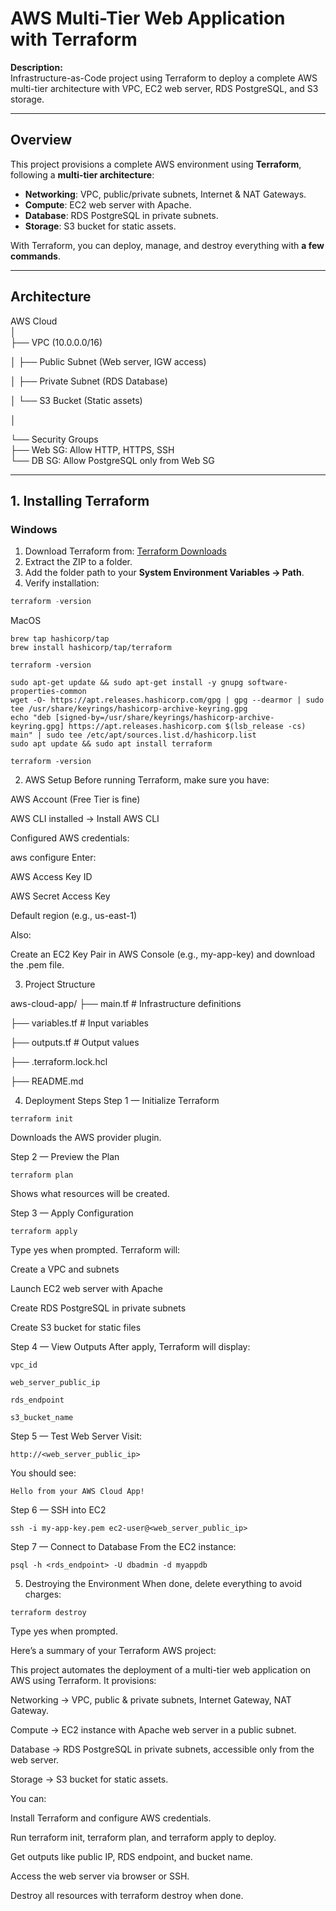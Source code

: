 # AWS Multi-Tier Web Application with Terraform

**Description:**  
Infrastructure-as-Code project using Terraform to deploy a complete AWS multi-tier architecture with VPC, EC2 web server, RDS PostgreSQL, and S3 storage.

---

## Overview
This project provisions a complete AWS environment using **Terraform**, following a **multi-tier architecture**:
- **Networking**: VPC, public/private subnets, Internet & NAT Gateways.
- **Compute**: EC2 web server with Apache.
- **Database**: RDS PostgreSQL in private subnets.
- **Storage**: S3 bucket for static assets.

With Terraform, you can deploy, manage, and destroy everything with **a few commands**.

---

## Architecture
AWS Cloud  
│  
├── VPC (10.0.0.0/16)  

│   ├── Public Subnet (Web server, IGW access)  

│   ├── Private Subnet (RDS Database)  

│   └── S3 Bucket (Static assets)  

│  

└── Security Groups  
    ├── Web SG: Allow HTTP, HTTPS, SSH  
    └── DB SG: Allow PostgreSQL only from Web SG  

---

## 1. Installing Terraform

### Windows
1. Download Terraform from: [Terraform Downloads](https://developer.hashicorp.com/terraform/downloads)  
2. Extract the ZIP to a folder.  
3. Add the folder path to your **System Environment Variables → Path**.  
4. Verify installation:
```powershell
terraform -version
```
MacOS
```
brew tap hashicorp/tap
brew install hashicorp/tap/terraform

```

```
terraform -version
```


```
sudo apt-get update && sudo apt-get install -y gnupg software-properties-common
wget -O- https://apt.releases.hashicorp.com/gpg | gpg --dearmor | sudo tee /usr/share/keyrings/hashicorp-archive-keyring.gpg
echo "deb [signed-by=/usr/share/keyrings/hashicorp-archive-keyring.gpg] https://apt.releases.hashicorp.com $(lsb_release -cs) main" | sudo tee /etc/apt/sources.list.d/hashicorp.list
sudo apt update && sudo apt install terraform
```


```
terraform -version

```
2. AWS Setup
Before running Terraform, make sure you have:

AWS Account (Free Tier is fine)

AWS CLI installed → Install AWS CLI

Configured AWS credentials:


aws configure
Enter:

AWS Access Key ID

AWS Secret Access Key

Default region (e.g., us-east-1)

Also:

Create an EC2 Key Pair in AWS Console (e.g., my-app-key) and download the .pem file.

3. Project Structure

aws-cloud-app/
├── main.tf          # Infrastructure definitions

├── variables.tf     # Input variables

├── outputs.tf       # Output values

├── .terraform.lock.hcl

├── README.md


4. Deployment Steps
Step 1 — Initialize Terraform
```
terraform init
```
Downloads the AWS provider plugin.

Step 2 — Preview the Plan
```
terraform plan
```
Shows what resources will be created.

Step 3 — Apply Configuration
```
terraform apply
```
Type yes when prompted. Terraform will:

Create a VPC and subnets

Launch EC2 web server with Apache

Create RDS PostgreSQL in private subnets

Create S3 bucket for static files

Step 4 — View Outputs
After apply, Terraform will display:
```
vpc_id

web_server_public_ip

rds_endpoint

s3_bucket_name
```
Step 5 — Test Web Server
Visit:

```
http://<web_server_public_ip>
```
You should see:

```
Hello from your AWS Cloud App!
```
Step 6 — SSH into EC2
```
ssh -i my-app-key.pem ec2-user@<web_server_public_ip>
```
Step 7 — Connect to Database
From the EC2 instance:

```
psql -h <rds_endpoint> -U dbadmin -d myappdb
```
5. Destroying the Environment
When done, delete everything to avoid charges:

```
terraform destroy
```
Type yes when prompted.




Here’s a summary of your Terraform AWS project:

This project automates the deployment of a multi-tier web application on AWS using Terraform.
It provisions:

Networking → VPC, public & private subnets, Internet Gateway, NAT Gateway.

Compute → EC2 instance with Apache web server in a public subnet.

Database → RDS PostgreSQL in private subnets, accessible only from the web server.

Storage → S3 bucket for static assets.

You can:

Install Terraform and configure AWS credentials.

Run terraform init, terraform plan, and terraform apply to deploy.

Get outputs like public IP, RDS endpoint, and bucket name.

Access the web server via browser or SSH.

Destroy all resources with terraform destroy when done.




